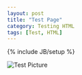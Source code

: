 ```yaml
---
layout: post
title: "Test Page"
category: Testing HTML
tags: [Test, HTML]
---
```

{% include JB/setup %}


![Test Picture](http://www.zmescience.com/wp-content/uploads/2011/03/penguin.jpgs)